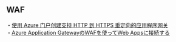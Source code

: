 ## WAF  
・[使用 Azure 门户创建支持 HTTP 到 HTTPS 重定向的应用程序网关](https://docs.microsoft.com/zh-cn/azure/application-gateway/redirect-http-to-https-portal)  
・[Azure Application GatewayのWAFを使ってWeb Appsに接続する](https://qiita.com/yotan/items/51c125833eaefbee7b23)
